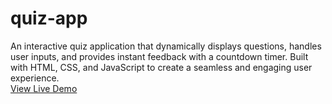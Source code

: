 # quiz-app
An interactive quiz application that dynamically displays questions, handles user inputs, and provides instant feedback with a countdown timer. Built with HTML, CSS, and JavaScript to create a seamless and engaging user experience.  
[View Live Demo](https://shahenda-elshayal.github.io/quiz-app/)
